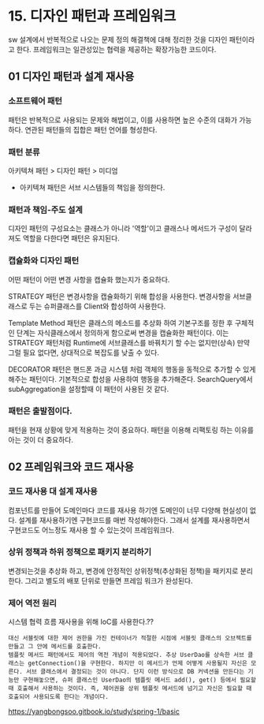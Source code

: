 # 15. 디자인 패턴과 프레임워크

sw 설계에서 반복적으로 나오는 문제 정의 해결책에 대해 정리한 것을 디자인 패턴이라고 한다. 프레임워크는 일관성있는 협력을 제공하는 확장가능한 코드이다.



## 01 디자인 패턴과 설계 재사용

### 소프트웨어 패턴

패턴은 반복적으로 사용되는 문제와 해법이고, 이를 사용하면 높은 수준의 대화가 가능하다. 연관된 패턴들의 집합은 패턴 언어를 형성한다.



### 패턴 분류

아키텍쳐 패턴 > 디자인 패턴 > 미디엄

- 아키텍쳐 패턴은 서브 시스템들의 책임을 정의한다.



### 패턴과 책임-주도 설계

디자인 패턴의 구성요소는 클래스가 아니라 '역할'이고 클래스나 메서드가 구성이 달라져도 역할을 다한다면 패턴은 유지된다.



### 캡슐화와 디자인 패턴

어떤 패턴이 어떤 변경 사항을 캡슐화 했는지가 중요하다.

STRATEGY 패턴은 변경사항을 캡슐화하기 위해 합성을 사용한다. 변경사항을 서브클래스로 두는 슈퍼클래스를 Client와 합성하여 사용한다.

Template Method 패턴은 클래스의 메소드를 추상화 하여 기본구조를 정한 후 구체적인 단계는 자식클래스에서 정의하게 함으로써 변경을 캡슐화한 패턴이다. 이는 STRATEGY 패턴처럼 Runtime에 서브클래스를 바꿔치기 할 수는 없지만(상속) 만약 그럴 필요 없다면, 상대적으로 복잡도를 낮출 수 있다.

DECORATOR 패턴은 핸드폰 과금 시스템 처럼 객체의 행동을 동적으로 추가할 수 있게 해주는 패턴이다. 기본적으로 합성을 사용하여 행동을 추가해준다. SearchQuery에서 subAggregation을 설정할때 이 패턴이 사용된 것 같다.



### 패턴은 출발점이다.

패턴을 현재 상황에 맞게 적용하는 것이 중요하다. 패턴을 이용해 리팩토링 하는 이유를 아는 것이 더 중요하다.



## 02 프레임워크와 코드 재사용

### 코드 재사용 대 설계 재사용

컴포넌트를 만들어 도메인마다 코드를 재사용 하기엔 도메인이 너무 다양해 현실성이 없다. 설계를 재사용하기엔 구현코드를 매번 작성해야한다. 그래서 설계를 재사용하면서 구현코드도 어느정도 재사용 할 수 있는것이 프레임워크다.



### 상위 정책과 하위 정책으로 패키지 분리하기

변경되는것을 추상화 하고, 변경에 안정적인 상위정책(추상화된 정책)을 패키지로 분리한다. 그리고 별도의 배포 단위로 만들면 프레임 워크가 완성된다.



### 제어 역전 원리

시스템 협력 흐름 재사용을 위해 IoC를 사용한다.??

```
대신 서블릿에 대한 제어 권한을 가진 컨테이너가 적절한 시점에 서블릿 클래스의 오브젝트를 만들고 그 안에 메서드를 호출한다.
템플릿 메서드 패턴에서도 제어의 역전 개념이 적용되었다. 추상 UserDao를 상속한 서브 클래스는 getConnection()을 구현한다. 하지만 이 메서드가 언제 어떻게 사용될지 자신은 모른다. 서브 클래스에서 결정되는 것이 아니다. 단지 이런 방식으로 DB 커넥션을 만든다는 기능만 구현해놓으면, 슈퍼 클래스인 UserDao의 템플릿 메서드 add(), get() 등에서 필요할 때 호출해서 사용하는 것이다. 즉, 제어권을 상위 템플릿 메서드에 넘기고 자신은 필요할 때 호출되어 사용되도록 한다는 개념이다.
```



https://yangbongsoo.gitbook.io/study/spring-1/basic

